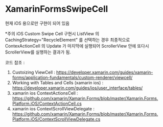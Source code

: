 # XamarinFormsSwipeCell

현재 iOS 용으로만 구현이 되어 있음

*주의 
iOS Custom Swipe Cell 구현시 ListView 의 CachingStrategy="RecycleElement" 를 선택하는 경우
최종적으로 ContexActionCell 의 Update 가 마지막에 실행되어 ScrollerView 안에 또다시 ScrollerView를 실행하는 결과가 됨.


코드 참조 :
1. Custoizing ViewCell : https://developer.xamarin.com/guides/xamarin-forms/application-fundamentals/custom-renderer/viewcell/
2. Working with Tables and Cells (xamarin ios) : https://developer.xamarin.com/guides/ios/user_interface/tables/
3. xamarin ios ContextActionsCell : https://github.com/xamarin/Xamarin.Forms/blob/master/Xamarin.Forms.Platform.iOS/ContextActionCell.cs
4. xamarin ios ContextScrollViewDelegate : https://github.com/xamarin/Xamarin.Forms/blob/master/Xamarin.Forms.Platform.iOS/ContextScrollViewDelegate.cs
